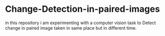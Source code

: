 # Change-Detection-in-paired-images
in this repository i am experimenting with a computer vision task to Detect change in paired image taken in same place but in different time.
